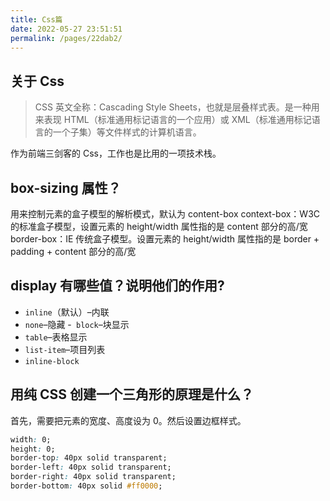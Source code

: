 ```yaml
---
title: Css篇
date: 2022-05-27 23:51:51
permalink: /pages/22dab2/
---
```


## 关于 Css

> CSS 英文全称：Cascading Style Sheets，也就是层叠样式表。是一种用来表现 HTML（标准通用标记语言的一个应用）或 XML（标准通用标记语言的一个子集）等文件样式的计算机语言。

作为前端三剑客的 Css，工作也是比用的一项技术栈。

## box-sizing 属性？

用来控制元素的盒子模型的解析模式，默认为 content-box
context-box：W3C 的标准盒子模型，设置元素的 height/width 属性指的是 content 部分的高/宽
border-box：IE 传统盒子模型。设置元素的 height/width 属性指的是 border + padding + content 部分的高/宽

## display 有哪些值？说明他们的作用?

- `inline`（默认）–内联
- `none`–隐藏 -` block`–块显示
- `table`–表格显示
- `list-item`–项目列表
- `inline-block`

## 用纯 CSS 创建一个三角形的原理是什么？

首先，需要把元素的宽度、高度设为 0。然后设置边框样式。

```css
width: 0;
height: 0;
border-top: 40px solid transparent;
border-left: 40px solid transparent;
border-right: 40px solid transparent;
border-bottom: 40px solid #ff0000;
```
